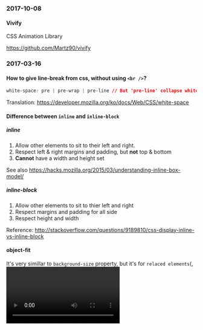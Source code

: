 ### 2017-10-08

#### Vivify

CSS Animation Library

https://github.com/Martz90/vivify


### 2017-03-16

#### How to give line-break from css, without using `<br />`?

```css
white-space: pre | pre-wrap | pre-line // But 'pre-line' collapse whitespaces
```

Translation:
https://developer.mozilla.org/ko/docs/Web/CSS/white-space

#### Difference between `inline` and `inline-block`

##### inline

1. Allow other elements to sit to their left and right.
2. Respect left & right margins and padding, but **not** top & bottom
3. **Cannot** have a width and height set

See also https://hacks.mozilla.org/2015/03/understanding-inline-box-model/

##### inline-block

1. Allow other elements to sit to thier left and right
2. Respect margins and padding for all side
3. Respect height and width

Reference: http://stackoverflow.com/questions/9189810/css-display-inline-vs-inline-block

#### object-fit

It's very simillar to `background-size` property, but it's for `relaced elements`(<img>, <video>, <object>, ...).

cf. `background-position` - `object-position`

Reference: https://developer.mozilla.org/ko/docs/Web/CSS/object-fit
